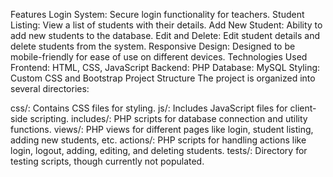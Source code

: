 Features
Login System: Secure login functionality for teachers.
Student Listing: View a list of students with their details.
Add New Student: Ability to add new students to the database.
Edit and Delete: Edit student details and delete students from the system.
Responsive Design: Designed to be mobile-friendly for ease of use on different devices.
Technologies Used
Frontend: HTML, CSS, JavaScript
Backend: PHP
Database: MySQL
Styling: Custom CSS and Bootstrap
Project Structure
The project is organized into several directories:

css/: Contains CSS files for styling.
js/: Includes JavaScript files for client-side scripting.
includes/: PHP scripts for database connection and utility functions.
views/: PHP views for different pages like login, student listing, adding new students, etc.
actions/: PHP scripts for handling actions like login, logout, adding, editing, and deleting students.
tests/: Directory for testing scripts, though currently not populated.

